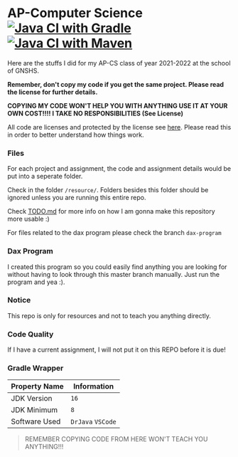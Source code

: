 # AP-Computer Science [![Java CI with Gradle](https://github.com/meng-jack/apcs/actions/workflows/gradle.yml/badge.svg)](https://github.com/meng-jack/apcs/actions/workflows/gradle.yml) [![Java CI with Maven](https://github.com/meng-jack/apcs/actions/workflows/maven.yml/badge.svg)](https://github.com/meng-jack/apcs/actions/workflows/maven.yml)

Here are the stuffs I did for my AP-CS class of year 2021-2022 at the school of GNSHS.

**Remember, don't copy my code if you get the same project. Please read the license for further details.**

**COPYING MY CODE WON'T HELP YOU WITH ANYTHING USE IT AT YOUR OWN COST!!!! I TAKE NO RESPONSIBILITIES (See License)**

All code are licenses and protected by the license see [here](./LICENSE.md). Please read this in order to better understand how things work.

### Files
For each project and assignment, the code and assignment details would be put into a seperate folder.

Check in the folder `/resource/`. Folders besides this folder should be ignored unless you are running this entire repo.

Check [TODO.md](./TODO.md) for more info on how I am gonna make this repository more usable :)

For files related to the dax program please check the branch `dax-program`

### Dax Program

I created this program so you could easily find anything you are looking for without having to look through this master branch manually. Just run the program and yea :).


### Notice

This repo is only for resources and not to teach you anything directly.

### Code Quality

If I have a current assignment, I will not put it on this REPO before it is due!

### Gradle Wrapper


| Property Name | Information |
| ------------- | ----------- |
| JDK Version   | `16`        |
| JDK Minimum   | `8`         |
| Software Used | `DrJava` `VSCode`   |


> REMEMBER COPYING CODE FROM HERE WON'T TEACH YOU ANYTHING!!!
